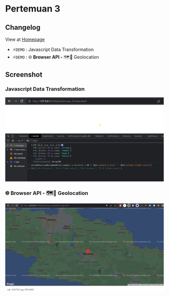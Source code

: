 # Pertemuan 3
## Changelog
View at [Homepage](https://github.com/ricky03knowhere/IF215007#pertemuan-3)
- ⚡`DEMO` : Javascript Data Transformation
- ⚡`DEMO` : 🌐 **Browser API -**  🗺️📌 Geolocation

## Screenshot
### Javascript Data Transformation
![img](./Screenshot%202022-09-22%20212943.png)
### 🌐 **Browser API -**  🗺️📌 Geolocation
![img](./Screenshot%202022-09-22%20213642.png)